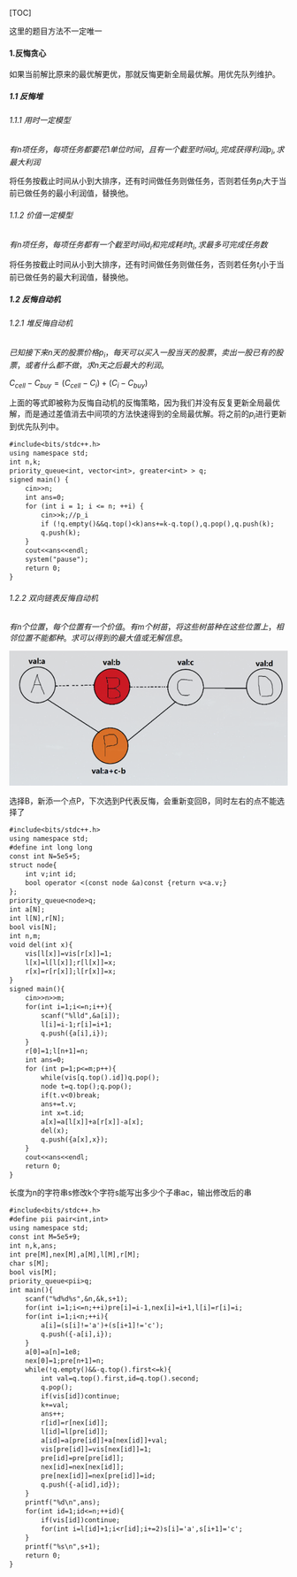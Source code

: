 [TOC]

这里的题目方法不一定唯一

#### 1.反悔贪心

如果当前解比原来的最优解更优，那就反悔更新全局最优解。用优先队列维护。

##### 1.1 反悔堆

###### 1.1.1 用时一定模型

$有n项任务，每项任务都要花1单位时间，且有一个截至时间d_i,完成获得利润p_i,求最大利润$

将任务按截止时间从小到大排序，还有时间做任务则做任务，否则若任务$p_i$大于当前已做任务的最小利润值，替换他。

###### 1.1.2 价值一定模型

$有n项任务，每项任务都有一个截至时间d_i和完成耗时t_i,求最多可完成任务数$

将任务按截止时间从小到大排序，还有时间做任务则做任务，否则若任务$t_i$小于当前已做任务的最大利润值，替换他。

##### 1.2 反悔自动机

###### 1.2.1 堆反悔自动机

$已知接下来n天的股票价格p_i，每天可以买入一股当天的股票，卖出一股已有的股票，或者什么都不做，求n天之后最大的利润。$

$C_{cell}-C_{buy}=(C_{cell}-C_i)+(C_i-C_{buy})$

上面的等式即被称为反悔自动机的反悔策略，因为我们并没有反复更新全局最优解，而是通过差值消去中间项的方法快速得到的全局最优解。将之前的$p_i$进行更新到优先队列中。

```
#include<bits/stdc++.h>
using namespace std;
int n,k;
priority_queue<int, vector<int>, greater<int> > q;
signed main() {
    cin>>n;
    int ans=0;
    for (int i = 1; i <= n; ++i) {
        cin>>k;//p_i
        if (!q.empty()&&q.top()<k)ans+=k-q.top(),q.pop(),q.push(k);
        q.push(k);
    }
    cout<<ans<<endl;
    system("pause");
    return 0;
}
```

###### 1.2.2 双向链表反悔自动机

$有n个位置，每个位置有一个价值。有m个树苗，将这些树苗种在这些位置上，相邻位置不能都种。求可以得到的最大值或无解信息。$

![1](\image\贪心\1.png)

选择B，新添一个点P，下次选到P代表反悔，会重新变回B，同时左右的点不能选择了

```
#include<bits/stdc++.h>
using namespace std;
#define int long long
const int N=5e5+5;
struct node{
    int v;int id;
    bool operator <(const node &a)const {return v<a.v;}
};
priority_queue<node>q;
int a[N];
int l[N],r[N];
bool vis[N];
int n,m;
void del(int x){
    vis[l[x]]=vis[r[x]]=1;
    l[x]=l[l[x]];r[l[x]]=x;
    r[x]=r[r[x]];l[r[x]]=x;
}
signed main(){
    cin>>n>>m;
    for(int i=1;i<=n;i++){
        scanf("%lld",&a[i]);
        l[i]=i-1;r[i]=i+1;
        q.push({a[i],i});
    }
    r[0]=1;l[n+1]=n;
    int ans=0;
    for (int p=1;p<=m;p++){
        while(vis[q.top().id])q.pop();
        node t=q.top();q.pop();
        if(t.v<0)break;
        ans+=t.v;
        int x=t.id;
        a[x]=a[l[x]]+a[r[x]]-a[x];
        del(x);
        q.push({a[x],x});
    }
    cout<<ans<<endl;
    return 0;
}
```

长度为n的字符串s修改k个字符s能写出多少个子串ac，输出修改后的串

```
#include<bits/stdc++.h>
#define pii pair<int,int>
using namespace std;
const int M=5e5+9;
int n,k,ans;
int pre[M],nex[M],a[M],l[M],r[M];
char s[M];
bool vis[M];
priority_queue<pii>q;
int main(){
    scanf("%d%d%s",&n,&k,s+1);
    for(int i=1;i<=n;++i)pre[i]=i-1,nex[i]=i+1,l[i]=r[i]=i;
    for(int i=1;i<n;++i){
        a[i]=(s[i]!='a')+(s[i+1]!='c');
        q.push({-a[i],i});
    }
    a[0]=a[n]=1e8;
    nex[0]=1;pre[n+1]=n;
    while(!q.empty()&&-q.top().first<=k){
        int val=q.top().first,id=q.top().second;
        q.pop();
        if(vis[id])continue;
        k+=val;
        ans++;
        r[id]=r[nex[id]];
        l[id]=l[pre[id]];
        a[id]=a[pre[id]]+a[nex[id]]+val;
        vis[pre[id]]=vis[nex[id]]=1;
        pre[id]=pre[pre[id]];
        nex[id]=nex[nex[id]];
        pre[nex[id]]=nex[pre[id]]=id;
        q.push({-a[id],id});
    }
    printf("%d\n",ans);
    for(int id=1;id<=n;++id){
        if(vis[id])continue;
        for(int i=l[id]+1;i<r[id];i+=2)s[i]='a',s[i+1]='c';
    }
    printf("%s\n",s+1);
    return 0;
}
```

